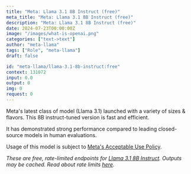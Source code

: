 ```yaml
---
title: "Meta: Llama 3.1 8B Instruct (free)"
meta_title: "Meta: Llama 3.1 8B Instruct (free)"
description: "Meta: Llama 3.1 8B Instruct (free)"
date: 2024-07-23T00:00:00Z
image: "/images/what-is-openai.png"
categories: ["text->text"]
author: "meta-llama"
tags: ["Role", "meta-llama"]
draft: false

id: "meta-llama/llama-3.1-8b-instruct:free"
context: 131072
input: 0.0
output: 0
img: 0
request: 0
---
```


Meta's latest class of model (Llama 3.1) launched with a variety of sizes & flavors. This 8B instruct-tuned version is fast and efficient.

It has demonstrated strong performance compared to leading closed-source models in human evaluations.

Usage of this model is subject to [Meta's Acceptable Use Policy](https://www.llama.com/llama3/use-policy/).

_These are free, rate-limited endpoints for [Llama 3.1 8B Instruct](/meta-llama/llama-3.1-8b-instruct). Outputs may be cached. Read about rate limits [here](/docs/limits)._

